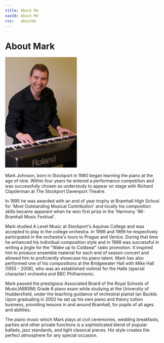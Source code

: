 ```yaml
---
title: About Me
navId: About-Me
css:   aboutme
---
```


# About Mark

<img src="images/mark-roland.jpg" width="232" height="356"/>

Mark Johnson, born in Stockport in 1980 began learning the piano at the age of nine. Within four 
years he entered a performance competition and was successfully chosen as understudy to appear 
on stage with Richard Clayderman at The Stockport Davenport Theatre.

In 1995 he was awarded with an end of year trophy at Bramhall High School for 'Most Outstanding Musical 
Contribution' and locally his composition skills became apparent when he won first prize in the 
'Harmony '96-Bramhall Music Festival'.

Mark studied A Level Music at Stockport's Aquinas College and was accepted to play in the college 
orchestra. In 1998 and 1999 he respectively participated in the orchestra's tours to Prague and 
Venice. During that time he enhanced his individual composition style and in 1998 was successful 
in writing a jingle for the "Wake up to Coldseal" radio promotion. It inspired him to produce 
ensemble material for each end of season concert and allowed him to proficiently showcase his 
piano talent. Mark has also performed one of his compositions at the Bridgewater Hall with Mike 
Hall (1955 - 2008), who was an established violinist for the Halle (special character) orchestra 
and BBC Philharmonic.

Mark passed the prestigious Associated Board of the Royal Schools of Music(ABRSM) Grade 8 
piano exam while studying at the University of Huddersfield, under the teaching guidance 
of orchestral pianist Ian Buckle. Upon graduating in 2002 he set up his own piano and theory 
tuition business, providing lessons in and around Bramhall, for pupils of all ages and abilities.

The piano music which Mark plays at civil ceremonies, wedding breakfasts, parties and other 
private functions is a sophisticated blend of popular ballads, jazz standards, and light 
classical pieces. His style creates the perfect atmosphere for any special occasion.
